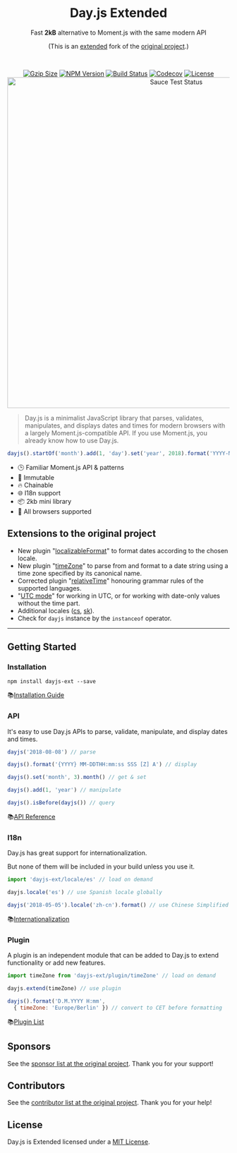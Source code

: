 <h1 align="center">Day.js Extended</h1>

<p align="center">Fast <b>2kB</b> alternative to Moment.js with the same modern API</p>
<p align="center">(This is an <a href="#extensions-to-the-original-project">extended</a> fork of the <a href="https://github.com/iamkun/dayjs">original project</a>.)</p>
<br>
<p align="center">
    <a href="https://unpkg.com/dayjs-ext/dayjs.min.js"><img
       src="http://img.badgesize.io/https://unpkg.com/dayjs-ext/dayjs.min.js?compression=gzip&style=flat-square"
       alt="Gzip Size"></a>
    <a href="https://www.npmjs.com/package/dayjs-ext"><img
       src="https://img.shields.io/npm/v/dayjs-ext.svg?style=flat-square&colorB=51C838"
       alt="NPM Version"></a>
    <a href="https://travis-ci.org/prantlf/dayjs"><img
       src="https://img.shields.io/travis/prantlf/dayjs/master.svg?style=flat-square" alt="Build Status"></a>
    <a href="https://codecov.io/gh/prantlf/dayjs"><img
       src="https://img.shields.io/codecov/c/github/prantlf/dayjs/master.svg?style=flat-square" alt="Codecov"></a>
    <a href="https://github.com/prantlf/dayjs/blob/master/LICENSE"><img
       src="https://img.shields.io/badge/license-MIT-brightgreen.svg?style=flat-square" alt="License"></a>
    <br>
    <a href="https://saucelabs.com/u/dayjs-ext"><img
       width="750"
       src="https://user-images.githubusercontent.com/17680888/40040137-8e3323a6-584b-11e8-9dba-bbe577ee8a7b.png"
       alt="Sauce Test Status"></a>
</p>

> Day.js is a minimalist JavaScript library that parses, validates, manipulates, and displays dates and times for modern browsers with a largely Moment.js-compatible API. If you use Moment.js, you already know how to use Day.js.

```js
dayjs().startOf('month').add(1, 'day').set('year', 2018).format('YYYY-MM-DD HH:mm:ss');
```

* 🕒 Familiar Moment.js API & patterns
* 💪 Immutable
* 🔥 Chainable
* 🌐 I18n support
* 📦 2kb mini library
* 👫 All browsers supported

## Extensions to the original project

* New plugin "[localizableFormat]" to format dates according to the chosen locale.
* New plugin "[timeZone]" to parse from and format to a date string using a time zone specified by its canonical name.
* Corrected plugin "[relativeTime]" honouring grammar rules of the supported languages.
* "[UTC mode]" for working in UTC, or for working with date-only values without the time part.
* Additional locales ([cs], [sk]).
* Check for `dayjs` instance by the `instanceof` operator.

---

## Getting Started

### Installation

```console
npm install dayjs-ext --save
```

📚[Installation Guide](./docs/en/Installation.md)

### API

It's easy to use Day.js APIs to parse, validate, manipulate, and display dates and times.

```javascript
dayjs('2018-08-08') // parse

dayjs().format('{YYYY} MM-DDTHH:mm:ss SSS [Z] A') // display

dayjs().set('month', 3).month() // get & set

dayjs().add(1, 'year') // manipulate

dayjs().isBefore(dayjs()) // query
```

📚[API Reference](./docs/en/API-reference.md)

### I18n

Day.js has great support for internationalization.

But none of them will be included in your build unless you use it.

```javascript
import 'dayjs-ext/locale/es' // load on demand

dayjs.locale('es') // use Spanish locale globally

dayjs('2018-05-05').locale('zh-cn').format() // use Chinese Simplified locale in a specific instance
```
📚[Internationalization](./docs/en/I18n.md)

### Plugin

A plugin is an independent module that can be added to Day.js to extend functionality or add new features.

```javascript
import timeZone from 'dayjs-ext/plugin/timeZone' // load on demand

dayjs.extend(timeZone) // use plugin

dayjs().format('D.M.YYYY H:mm',
  { timeZone: 'Europe/Berlin' }) // convert to CET before formatting
```

📚[Plugin List](./docs/en/Plugin.md)

## Sponsors

See the [sponsor list at the original project]. Thank you for your support!

## Contributors

See the [contributor list at the original project]. Thank you for your help!

## License

Day.js is Extended licensed under a [MIT  License](./LICENSE).

[original project]: https://github.com/iamkun/dayjs
[sponsor list at the original project]: https://github.com/iamkun/dayjs#sponsors
[contributor list at the original project]: https://github.com/iamkun/dayjs#sponsors
[localizableFormat]: ./docs/en/Plugin.md#localizableformat
[timeZone]: ./docs/en/Plugin.md#timezone
[relativeTime]: ./docs/en/Plugin.md#relativetime
[UTC mode]: ./docs/en/API-reference.md#utc-mode
[cs]: ./src/locale/cs.js
[sk]: ./src/locale/sk.js
